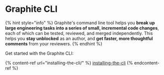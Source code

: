 # Graphite CLI



{% hint style="info" %}
Graphite's command line tool helps you **break up large engineering tasks into a series of small, incremental code changes**, each of which can be tested, reviewed, and merged independently. This helps you **stay unblocked** as an author, and **get faster, more thoughtful comments** from your reviewers.
{% endhint %}

Get started with the Graphite CLI:

{% content-ref url="installing-the-cli/" %}
[installing-the-cli](installing-the-cli/)
{% endcontent-ref %}
